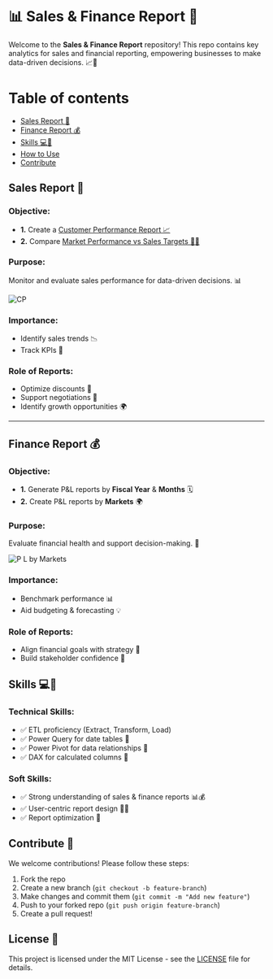 # 📊 Sales & Finance Report 🧾
Welcome to the **Sales & Finance Report** repository! This repo contains key analytics for sales and financial reporting, empowering businesses to make data-driven decisions. 📈💼

Table of contents
=================
<!--ts-->
- [Sales Report 🚀](#sales-report-)
- [Finance Report 💰](#finance-report-)
- [Skills 💻🧠](#skills)
- [How to Use](#how-to-use)
- [Contribute](#contribute)
<!--te-->
  

## Sales Report 🚀

### Objective:
- **1.** Create a [Customer Performance Report 📈]([link-to-report](https://github.com/RohitDusane/Excel-Sales-Finance-Report/commit/8beb36f6b7c4d93e479bb38d8387206f5fa0774c#diff-30e6d07e4519598116533578cfed1640d7b110300ef3b538e8cd27e084f87da1))
- **2.** Compare [Market Performance vs Sales Targets 💼🎯](link-to-report)

### Purpose:
Monitor and evaluate sales performance for data-driven decisions. 📊

![CP](https://github.com/user-attachments/assets/9c96f2c6-b488-4c38-9e26-9e4deb3a19f9)

### Importance:
- Identify sales trends 📉
- Track KPIs 📍

### Role of Reports:
- Optimize discounts 💸
- Support negotiations 🤝
- Identify growth opportunities 🌍
------------------------------------------------------------------------------------------------------------------
 ## Finance Report 💰

### Objective:
- **1.** Generate P&L reports by **Fiscal Year** & **Months** 🗓️
- **2.** Create P&L reports by **Markets** 🌍

### Purpose:
Evaluate financial health and support decision-making. 💼

![P L by Markets](https://github.com/user-attachments/assets/4a31da2a-5d42-4129-b4f8-146f68242629)

### Importance:
- Benchmark performance 📊
- Aid budgeting & forecasting 💡

### Role of Reports:
- Align financial goals with strategy 🎯
- Build stakeholder confidence 🏦

## Skills 💻🧠

### Technical Skills:
- ✅ ETL proficiency (Extract, Transform, Load)
- ✅ Power Query for date tables 📅
- ✅ Power Pivot for data relationships 🔗
- ✅ DAX for calculated columns 📏

### Soft Skills:
- ✅ Strong understanding of sales & finance reports 📊💰
- ✅ User-centric report design 🧑‍💼
- ✅ Report optimization 🔄

## Contribute 🤝
We welcome contributions! Please follow these steps:
1. Fork the repo
2. Create a new branch (`git checkout -b feature-branch`)
3. Make changes and commit them (`git commit -m "Add new feature"`)
4. Push to your forked repo (`git push origin feature-branch`)
5. Create a pull request!

## License 📜
This project is licensed under the MIT License - see the [LICENSE](LICENSE) file for details.

